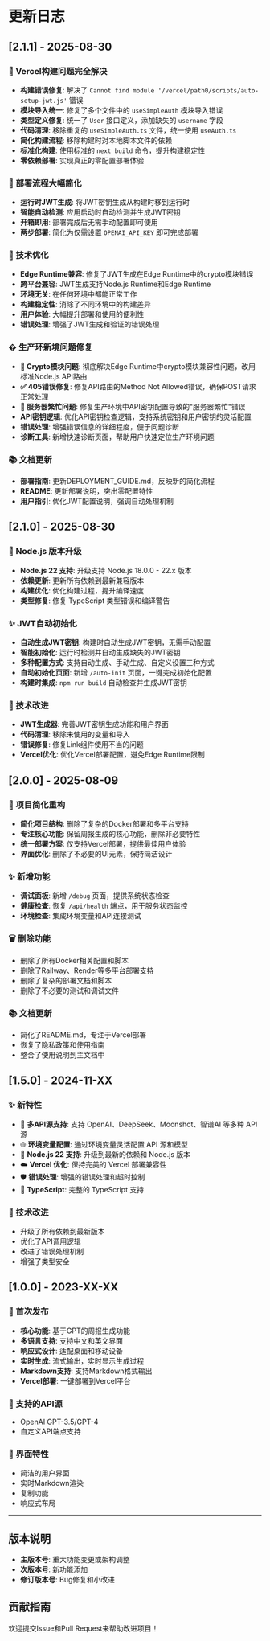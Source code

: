 # 更新日志

## [2.1.1] - 2025-08-30

### 🎉 Vercel构建问题完全解决
- **构建错误修复**: 解决了 `Cannot find module '/vercel/path0/scripts/auto-setup-jwt.js'` 错误
- **模块导入统一**: 修复了多个文件中的 `useSimpleAuth` 模块导入错误
- **类型定义修复**: 统一了 `User` 接口定义，添加缺失的 `username` 字段
- **代码清理**: 移除重复的 `useSimpleAuth.ts` 文件，统一使用 `useAuth.ts`
- **简化构建流程**: 移除构建时对本地脚本文件的依赖
- **标准化构建**: 使用标准的 `next build` 命令，提升构建稳定性
- **零依赖部署**: 实现真正的零配置部署体验

### 🚀 部署流程大幅简化
- **运行时JWT生成**: 将JWT密钥生成从构建时移到运行时
- **智能自动检测**: 应用启动时自动检测并生成JWT密钥
- **开箱即用**: 部署完成后无需手动配置即可使用
- **两步部署**: 简化为仅需设置 `OPENAI_API_KEY` 即可完成部署

### 🔧 技术优化
- **Edge Runtime兼容**: 修复了JWT生成在Edge Runtime中的crypto模块错误
- **跨平台兼容**: JWT生成支持Node.js Runtime和Edge Runtime
- **环境无关**: 在任何环境中都能正常工作
- **构建稳定性**: 消除了不同环境中的构建差异
- **用户体验**: 大幅提升部署和使用的便利性
- **错误处理**: 增强了JWT生成和验证的错误处理

### � 生产环新境问题修复
- **🔧 Crypto模块问题**: 彻底解决Edge Runtime中crypto模块兼容性问题，改用标准Node.js API路由
- **✅ 405错误修复**: 修复API路由的Method Not Allowed错误，确保POST请求正常处理
- **🔑 服务器繁忙问题**: 修复生产环境中API密钥配置导致的"服务器繁忙"错误
- **API密钥逻辑**: 优化API密钥检查逻辑，支持系统密钥和用户密钥的灵活配置
- **错误处理**: 增强错误信息的详细程度，便于问题诊断
- **诊断工具**: 新增快速诊断页面，帮助用户快速定位生产环境问题

### 📚 文档更新
- **部署指南**: 更新DEPLOYMENT_GUIDE.md，反映新的简化流程
- **README**: 更新部署说明，突出零配置特性
- **用户指引**: 优化JWT配置说明，强调自动处理机制

## [2.1.0] - 2025-08-30

### 🚀 Node.js 版本升级
- **Node.js 22 支持**: 升级支持 Node.js 18.0.0 - 22.x 版本
- **依赖更新**: 更新所有依赖到最新兼容版本
- **构建优化**: 优化构建过程，提升编译速度
- **类型修复**: 修复 TypeScript 类型错误和编译警告

### ✨ JWT自动初始化
- **自动生成JWT密钥**: 构建时自动生成JWT密钥，无需手动配置
- **智能初始化**: 运行时检测并自动生成缺失的JWT密钥
- **多种配置方式**: 支持自动生成、手动生成、自定义设置三种方式
- **自动初始化页面**: 新增 `/auto-init` 页面，一键完成初始化配置
- **构建时集成**: `npm run build` 自动检查并生成JWT密钥

### 🔧 技术改进
- **JWT生成器**: 完善JWT密钥生成功能和用户界面
- **代码清理**: 移除未使用的变量和导入
- **错误修复**: 修复Link组件使用不当的问题
- **Vercel优化**: 优化Vercel部署配置，避免Edge Runtime限制

## [2.0.0] - 2025-08-09

### 🎯 项目简化重构
- **简化项目结构**: 删除了复杂的Docker部署和多平台支持
- **专注核心功能**: 保留周报生成的核心功能，删除非必要特性
- **统一部署方案**: 仅支持Vercel部署，提供最佳用户体验
- **界面优化**: 删除了不必要的UI元素，保持简洁设计

### ✨ 新增功能
- **调试面板**: 新增 `/debug` 页面，提供系统状态检查
- **健康检查**: 恢复 `/api/health` 端点，用于服务状态监控
- **环境检查**: 集成环境变量和API连接测试

### 🗑️ 删除功能
- 删除了所有Docker相关配置和脚本
- 删除了Railway、Render等多平台部署支持
- 删除了复杂的部署文档和脚本
- 删除了不必要的测试和调试文件

### 📚 文档更新
- 简化了README.md，专注于Vercel部署
- 恢复了隐私政策和使用指南
- 整合了使用说明到主文档中

## [1.5.0] - 2024-11-XX

### ✨ 新特性
- 🔄 **多API源支持**: 支持 OpenAI、DeepSeek、Moonshot、智谱AI 等多种 API 源
- 🌐 **环境变量配置**: 通过环境变量灵活配置 API 源和模型
- 🚀 **Node.js 22 支持**: 升级到最新的依赖和 Node.js 版本
- ☁️ **Vercel 优化**: 保持完美的 Vercel 部署兼容性
- 🛡️ **错误处理**: 增强的错误处理和超时控制
- 📝 **TypeScript**: 完整的 TypeScript 支持

### 🔧 技术改进
- 升级了所有依赖到最新版本
- 优化了API调用逻辑
- 改进了错误处理机制
- 增强了类型安全

## [1.0.0] - 2023-XX-XX

### 🎉 首次发布
- **核心功能**: 基于GPT的周报生成功能
- **多语言支持**: 支持中文和英文界面
- **响应式设计**: 适配桌面和移动设备
- **实时生成**: 流式输出，实时显示生成过程
- **Markdown支持**: 支持Markdown格式输出
- **Vercel部署**: 一键部署到Vercel平台

### 🔧 支持的API源
- OpenAI GPT-3.5/GPT-4
- 自定义API端点支持

### 📱 界面特性
- 简洁的用户界面
- 实时Markdown渲染
- 复制功能
- 响应式布局

---

## 版本说明

- **主版本号**: 重大功能变更或架构调整
- **次版本号**: 新功能添加
- **修订版本号**: Bug修复和小改进

## 贡献指南

欢迎提交Issue和Pull Request来帮助改进项目！